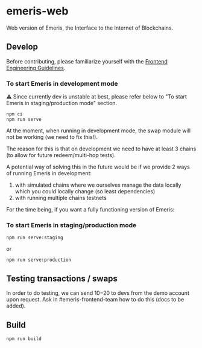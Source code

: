 # emeris-web

Web version of Emeris, the Interface to the Internet of Blockchains.

## Develop

Before contributing, please familiarize yourself with the [Frontend Engineering Guidelines](https://www.notion.so/allinbits/Frontend-Engineering-Guidelines-873d2c6e2dda493fbf6601d527259efd).

### To start Emeris in development mode

⚠️ Since currently dev is unstable at best, please refer below to "To start Emeris in staging/production mode" section.

```
npm ci
npm run serve
```

At the moment, when running in development mode, the swap module will not be working (we need to fix this!).

The reason for this is that on development we need to have at least 3 chains (to allow for future redeem/multi-hop tests).

A potential way of solving this in the future would be if we provide 2 ways of running Emeris in development:

1. with simulated chains where we ourselves manage the data locally which you could locally change (so least dependencies)
2. with running multiple chains testnets

For the time being, if you want a fully functioning version of Emeris:

### To start Emeris in staging/production mode

```
npm run serve:staging
```

or

```
npm run serve:production
```

## Testing transactions / swaps

In order to do testing, we can send $10-$20 to devs from the demo account upon request. Ask in #emeris-frontend-team how to do this (docs to be added).

## Build

```
npm run build
```
